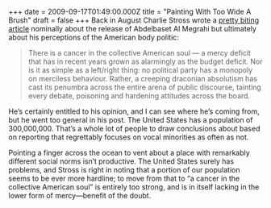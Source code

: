 +++
date = 2009-09-17T01:49:00.000Z
title = "Painting With Too Wide A Brush"
draft = false
+++
Back in August Charlie Stross wrote a [pretty biting
article](http://www.antipope.org/charlie/blog-static/2009/08/merciless.html)
nominally about the release of Abdelbaset Al Megrahi but ultimately
about his perceptions of the American body politic:

> There is a cancer in the collective American soul — a mercy deficit
> that has in recent years grown as alarmingly as the budget deficit.
> Nor is it as simple as a left/right thing: no political party has a
> monopoly on merciless behaviour. Rather, a creeping draconian
> absolutism has cast its penumbra across the entire arena of public
> discourse, tainting every debate, poisoning and hardening attitudes
> across the board.

He’s certainly entitled to his opinion, and I can see where he’s coming
from, but he went too general in his post. The United States has a
population of 300,000,000. That’s a whole lot of people to draw
conclusions about based on reporting that regrettably focuses on vocal
minorities as often as not.

Pointing a finger across the ocean to vent about a place with remarkably
different social norms isn’t productive. The United States surely has
problems, and Stross is right in noting that a portion of our population
seems to be ever more hardline; to move from that to “a cancer in the
collective American soul” is entirely too strong, and is in itself
lacking in the lower form of mercy—benefit of the doubt.

